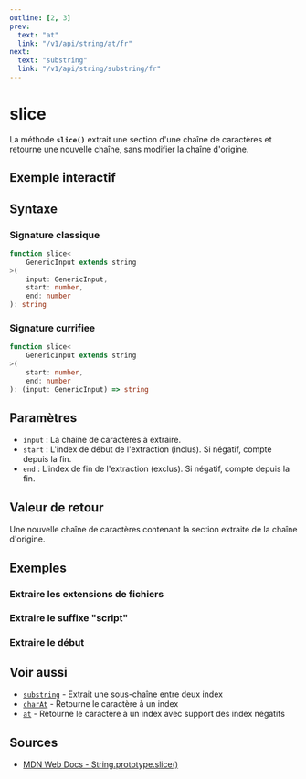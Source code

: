 ```yaml
---
outline: [2, 3]
prev:
  text: "at"
  link: "/v1/api/string/at/fr"
next:
  text: "substring"
  link: "/v1/api/string/substring/fr"
---
```


# slice

La méthode **`slice()`** extrait une section d'une chaîne de caractères et retourne une nouvelle chaîne, sans modifier la chaîne d'origine.

## Exemple interactif

<MonacoTSEditor
  src="/v1/api/string/slice/examples/tryout.doc.ts"
  majorVersion="v1"
  height="200px"
/>

## Syntaxe

### Signature classique

```typescript
function slice<
	GenericInput extends string
>(
	input: GenericInput,
	start: number,
	end: number
): string
```

### Signature currifiee

```typescript
function slice<
	GenericInput extends string
>(
	start: number,
	end: number
): (input: GenericInput) => string
```

## Paramètres

- `input` : La chaîne de caractères à extraire.
- `start` : L'index de début de l'extraction (inclus). Si négatif, compte depuis la fin.
- `end` : L'index de fin de l'extraction (exclus). Si négatif, compte depuis la fin.

## Valeur de retour

Une nouvelle chaîne de caractères contenant la section extraite de la chaîne d'origine.

## Exemples

### Extraire les extensions de fichiers

<MonacoTSEditor
  src="/v1/api/string/slice/examples/extractExtension.doc.ts"
  majorVersion="v1"
  height="220px"
/>

### Extraire le suffixe "script"

<MonacoTSEditor
  src="/v1/api/string/slice/examples/extractScriptSuffix.doc.ts"
  majorVersion="v1"
  height="200px"
/>

### Extraire le début

<MonacoTSEditor
  src="/v1/api/string/slice/examples/extractMiddle.doc.ts"
  majorVersion="v1"
  height="180px"
/>

## Voir aussi

- [`substring`](/v1/api/string/substring/fr) - Extrait une sous-chaîne entre deux index
- [`charAt`](/v1/api/string/charAt/fr) - Retourne le caractère à un index
- [`at`](/v1/api/string/at/fr) - Retourne le caractère à un index avec support des index négatifs

## Sources

- [MDN Web Docs - String.prototype.slice()](https://developer.mozilla.org/fr-FR/docs/Web/JavaScript/Reference/Global_Objects/String/slice)
